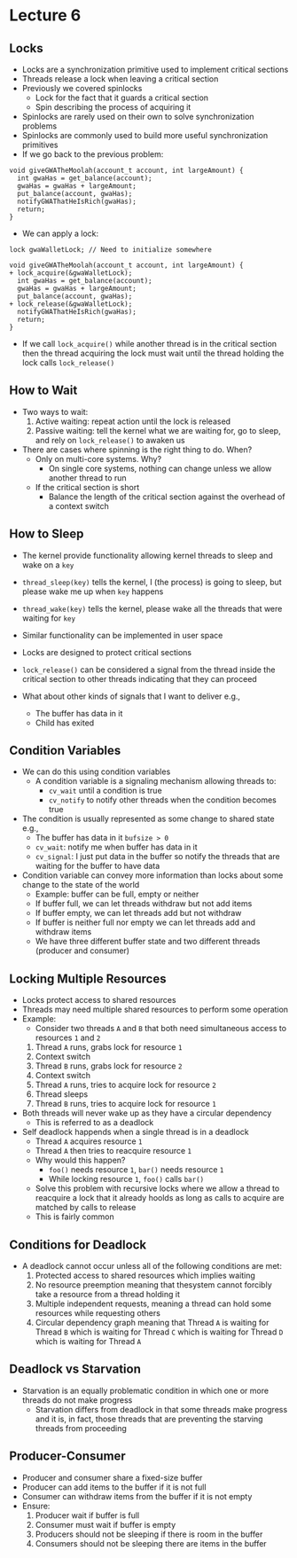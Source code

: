 # Lecture 6

## Locks

- Locks are a synchronization primitive used to implement critical sections
- Threads release a lock when leaving a critical section
- Previously we covered spinlocks
    * Lock for the fact that it guards a critical section
    * Spin describing the process of acquiring it
- Spinlocks are rarely used on their own to solve synchronization problems
- Spinlocks are commonly used to build more useful synchronization primitives
- If we go back to the previous problem:
```
void giveGWATheMoolah(account_t account, int largeAmount) {
  int gwaHas = get_balance(account);
  gwaHas = gwaHas + largeAmount;
  put_balance(account, gwaHas);
  notifyGWAThatHeIsRich(gwaHas);
  return;
}
```
- We can apply a lock:
```
lock gwaWalletLock; // Need to initialize somewhere

void giveGWATheMoolah(account_t account, int largeAmount) {
+ lock_acquire(&gwaWalletLock);
  int gwaHas = get_balance(account);
  gwaHas = gwaHas + largeAmount;
  put_balance(account, gwaHas);
+ lock_release(&gwaWalletLock);
  notifyGWAThatHeIsRich(gwaHas);
  return;
}
```
- If we call `lock_acquire()` while another thread is in the critical section then the thread acquiring the lock must wait until the thread holding the lock calls `lock_release()`

## How to Wait

- Two ways to wait:
    1. Active waiting: repeat action until the lock is released
    2. Passive waiting: tell the kernel what we are waiting for, go to sleep, and rely on `lock_release()` to awaken us
- There are cases where spinning is the right thing to do. When?
    * Only on multi-core systems. Why?
        + On single core systems, nothing can change unless we allow another thread to run
    * If the critical section is short
        + Balance the length of the critical section against the overhead of a context switch

## How to Sleep

- The kernel provide functionality allowing kernel threads to sleep and wake on a `key`
- `thread_sleep(key)` tells the kernel, I (the process) is going to sleep, but please wake me up when `key` happens
- `thread_wake(key)` tells the kernel, please wake all the threads that were waiting for `key`
- Similar functionality can be implemented in user space


- Locks are designed to protect critical sections
- `lock_release()` can be considered a signal from the thread inside the critical section to other threads indicating that they can proceed
- What about other kinds of signals that I want to deliver e.g.,
    * The buffer has data in it
    * Child has exited

## Condition Variables

- We can do this using condition variables
    * A condition variable is a signaling mechanism allowing threads to:
        + `cv_wait` until a condition is true
        + `cv_notify` to notify other threads when the condition becomes true
- The condition is usually represented as some change to shared state e.g.,
    * The buffer has data in it `bufsize > 0`
    * `cv_wait`: notify me when buffer has data in it
    * `cv_signal`: I just put data in the buffer so notify the threads that are waiting for the buffer to have data
- Condition variable can convey more information than locks about some change to the state of the world
    * Example: buffer can be full, empty or neither
    * If buffer full, we can let threads withdraw but not add items
    * If buffer empty, we can let threads add but not withdraw
    * If buffer is neither full nor empty we can let threads add and withdraw items
    * We have three different buffer state and two different threads (producer and consumer)

## Locking Multiple Resources

- Locks protect access to shared resources
- Threads may need multiple shared resources to perform some operation
- Example:
    * Consider two threads `A` and `B` that both need simultaneous access to resources `1` and `2`
    1. Thread `A` runs, grabs lock for resource `1`
    2. Context switch
    3. Thread `B` runs, grabs lock for resource `2`
    4. Context switch
    5. Thread `A` runs, tries to acquire lock for resource `2`
    6. Thread sleeps
    7. Thread `B` runs, tries to acquire lock for resource `1`
- Both threads will never wake up as they have a circular dependency
    * This is referred to as a deadlock
- Self deadlock happends when a single thread is in a deadlock
    * Thread `A` acquires resource `1`
    * Thread `A` then tries to reacquire resource `1`
    * Why would this happen?
        + `foo()` needs resource `1`, `bar()` needs resource `1`
        + While locking resource `1`, `foo()` calls `bar()`
    * Solve this problem with recursive locks where we allow a thread to reacquire a lock that it already hoolds as long as calls to acquire are matched by calls to release
    * This is fairly common

## Conditions for Deadlock

- A deadlock cannot occur unless all of the following conditions are met:
    1. Protected access to shared resources which implies waiting
    2. No resource preemption meaning that thesystem cannot forcibly take a resource from a thread holding it
    3. Multiple independent requests, meaning a thread can hold some resources while requesting others
    4. Circular dependency graph meaning that Thread `A` is waiting for Thread `B` which is waiting for Thread `C` which is waiting for Thread `D` which is waiting for Thread `A`

## Deadlock vs Starvation

- Starvation is an equally problematic condition in which one or more threads do not make progress
    * Starvation differs from deadlock in that some threads make progress and it is, in fact, those threads that are preventing the starving threads from proceeding

## Producer-Consumer

- Producer and consumer share a fixed-size buffer
- Producer can add items to the buffer if it is not full
- Consumer can withdraw items from the buffer if it is not empty
- Ensure:
    1. Producer wait if buffer is full
    2. Consumer must wait if buffer is empty
    3. Producers should not be sleeping if there is room in the buffer
    4. Consumers should not be sleeping there are items in the buffer